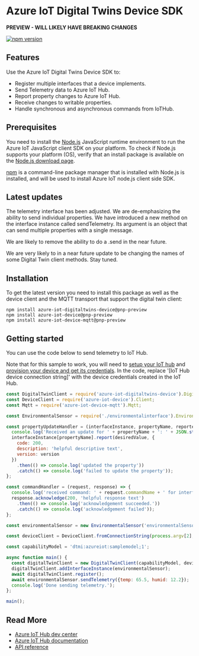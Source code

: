 # Azure IoT Digital Twins Device SDK

**PREVIEW - WILL LIKELY HAVE BREAKING CHANGES**

[![npm version](https://badge.fury.io/js/azure-iot-digitaltwins-device.svg)](https://badge.fury.io/js/azure-iot-digitaltwins-device)

## Features

Use the Azure IoT Digital Twins Device SDK to:
* Register multiple interfaces that a device implements.
* Send Telemetry data to Azure IoT Hub.
* Report property changes to Azure IoT Hub.
* Receive changes to writable properties.
* Handle synchronous and asynchronous commands from IoTHub.

## Prerequisites
You need to install the [Node.js][nodejs_lnk] JavaScript runtime environment to run the Azure IoT JavaScript client SDK on your platform. To check if Node.js supports your platform (OS), verify that an install package is available on the [Node.js download page][nodejs_dwld_lnk].

[npm][npm_lnk] is a command-line package manager that is installed with Node.js is installed, and will be used to install Azure IoT node.js client side SDK.

## Latest updates

The telemetry interface has been adjusted.  We are de-emphasizing the ability to send individual properties.
We have introduced a new method on the interface instance called sendTelemetry. Its argument is an object that can
send multiple properties with a single message.

We are likely to remove the ability to do a .send in the near future.

We are very likely to in a near future update to be changing the names of some Digital Twin client methods.  Stay tuned.

## Installation

To get the latest version you need to install this package as well as the device client and the MQTT transport that support the digital twin client:

```shell
npm install azure-iot-digitaltwins-device@pnp-preview
npm install azure-iot-device@pnp-preview
npm install azure-iot-device-mqtt@pnp-preview
```

## Getting started

You can use the code below to send telemetry to IoT Hub.

Note that for this sample to work, you will need to [setup your IoT hub][lnk-setup-iot-hub] and [provision your device and get its credentials][lnk-manage-iot-hub]. In the code, replace '[IoT Hub device connection string]' with the device credentials created in the IoT Hub.

```javascript
const DigitalTwinClient = require('azure-iot-digitaltwins-device').DigitalTwinClient;
const DeviceClient = require('azure-iot-device').Client;
const Mqtt = require('azure-iot-device-mqtt').Mqtt;

const EnvironmentalSensor = require('./environmentalinterface').EnvironmentalSensor;

const propertyUpdateHandler = (interfaceInstance, propertyName, reportedValue, desiredValue, version) => {
  console.log('Received an update for ' + propertyName + ': ' + JSON.stringify(desiredValue));
  interfaceInstance[propertyName].report(desiredValue, {
    code: 200,
    description: 'helpful descriptive text',
    version: version
  })
    .then(() => console.log('updated the property'))
    .catch(() => console.log('failed to update the property'));
};

const commandHandler = (request, response) => {
  console.log('received command: ' + request.commandName + ' for interfaceInstance: ' + request.interfaceInstanceName);
  response.acknowledge(200, 'helpful response text')
    .then(() => console.log('acknowledgement succeeded.'))
    .catch(() => console.log('acknowledgement failed'));
};

const environmentalSensor = new EnvironmentalSensor('environmentalSensor', propertyUpdateHandler, commandHandler);

const deviceClient = DeviceClient.fromConnectionString(process.argv[2], Mqtt);

const capabilityModel = 'dtmi:azureiot:samplemodel;1';

async function main() {
  const digitalTwinClient = new DigitalTwinClient(capabilityModel, deviceClient);
  digitalTwinClient.addInterfaceInstance(environmentalSensor);
  await digitalTwinClient.register();
  await environmentalSensor.sendTelemetry({temp: 65.5, humid: 12.2});
  console.log('Done sending telemetry.');
};

main();
```

## Read More

* [Azure IoT Hub dev center][iot-dev-center]
* [Azure IoT Hub documentation][iot-hub-documentation]
* [API reference][node-api-reference]

[nodejs_lnk]: https://nodejs.org/
[nodejs_dwld_lnk]: https://nodejs.org/en/download/
[npm_lnk]:https://docs.npmjs.com/getting-started/what-is-npm
[lnk-setup-iot-hub]: https://aka.ms/howtocreateazureiothub
[lnk-manage-iot-hub]: https://aka.ms/manageiothub
[devbox-setup]: https://github.com/Azure/azure-iot-sdk-node/blob/master/doc/node-devbox-setup.md
[device-samples]: https://github.com/Azure/azure-iot-sdk-node-digitaltwins/tree/master/digitaltwins/samples/device
[node-api-reference]: https://docs.microsoft.com/en-us/javascript/api/azure-iot-digitaltwins-device/
[iot-dev-center]: http://azure.com/iotdev
[iot-hub-documentation]: https://docs.microsoft.com/en-us/azure/iot-hub/
